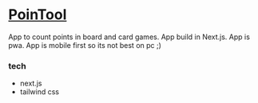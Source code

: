 # [PoinTool](https://punktool.vercel.app)
App to count points in board and card games. App build in Next.js. App is pwa. 
App is mobile first so its not best on pc ;)

### tech
- next.js
- tailwind css
